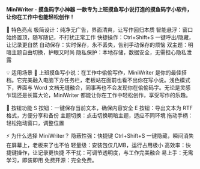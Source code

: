 **MiniWriter - 摸鱼码字小神器**
**一款专为上班摸鱼写小说打造的摸鱼码字小软件，让你在工作中也能轻松创作！**

🌟 特色亮点
极简设计：纯净无广告，界面清爽，让写作回归本质
智能悬浮：窗口始终置顶，随写随记，不打扰正常工作
快捷操作：Ctrl+Shift+S 一键呼出/隐藏，让记录更自然
自动保存：实时保存，永不丢失，告别手动保存的烦恼
双主题：明暗主题自由切换，护眼又时尚
隐私保护：本地存储，数据安全，无需担心隐私泄露

💡 适用场景
📝 上班摸鱼写小说：在工作中偷偷写作，MiniWriter 是你的最佳搭档。它完美融入电脑下方任务栏，老板站在面前也看不出你在写小说。浅色模式下，界面与 Word 文档无缝融合，同事再也不会发现你在偷偷码字。无论是灵感乍现还是长篇大论，MiniWriter 都能让你在工作中轻松创作，享受写作的乐趣。

🔘 按钮功能
S 按钮：一键保存当前文本，确保内容安全
E 按钮：导出文本为 RTF 格式，方便分享和备份
主题切换：点击切换明暗主题，适应不同环境
拖动手柄：轻松拖动窗口，调整位置

⚡ 为什么选择 MiniWriter？
隐蔽性强：快捷键 Ctrl+Shift+S 一键隐藏，瞬间消失在屏幕上，老板来了也不怕
轻量级：安装包仅几MB，运行占用极小
高效率：快捷键操作，让记录更快捷
不干扰：可调节透明度，与工作完美融合
易上手：无需学习，即装即用
免费开源：完全免费。

